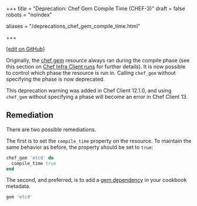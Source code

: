 +++
title = "Deprecation: Chef Gem Compile Time (CHEF-3)"
draft = false
robots = "noindex"


aliases = "/deprecations_chef_gem_compile_time.html"



+++

[\[edit on GitHub\]](https://github.com/chef/chef-web-docs/blob/master/content/deprecations_chef_gem_compile_time.md)

Originally, the [chef gem](/resources/chef_gem/) resource always ran
during the <span class="title-ref">compile</span> phase (see this
section on [Chef Infra Client
runs](/chef_client_overview/#the-chef-client-run) for further
details). It is now possible to control which phase the resource is run
in. Calling `chef_gem` without specifying the phase is now deprecated.

This deprecation warning was added in Chef Client 12.1.0, and using
`chef_gem` without specifying a phase will become an error in Chef
Client 13.

## Remediation

There are two possible remediations.

The first is to set the `compile_time` property on the resource. To
maintain the same behavior as before, the property should be set to
`true`:

``` ruby
chef_gem 'etcd' do
  compile_time true
end
```

The second, and preferred, is to add a [gem
dependency](/config_rb_metadata/) in your cookbook metadata.

``` ruby
gem 'etcd'
```
